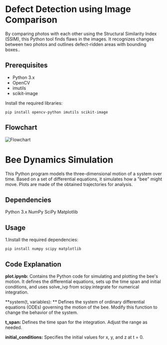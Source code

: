 # Defect Detection using Image Comparison

By comparing photos with each other using the Structural Similarity Index (SSIM), this Python tool finds flaws in the images. It recognizes changes between two photos and outlines defect-ridden areas with bounding boxes..

## Prerequisites

- Python 3.x
- OpenCV
- imutils
- scikit-image

Install the required libraries:

```
pip install opencv-python imutils scikit-image
```
## Flowchart

![Flowchart](https://github.com/Bhuvaneshbhuvi93/Dhvani/assets/118096816/2c618463-4b58-4d6c-a296-e40fe675a473)

# Bee Dynamics Simulation
This Python program models the three-dimensional motion of a system over time. Based on a set of differential equations, it simulates how a "bee" might move. Plots are made of the obtained trajectories for analysis.

## Dependencies
Python 3.x
NumPy
SciPy
Matplotlib
## Usage
1.Install the required dependencies:
```
pip install numpy scipy matplotlib
```

## Code Explanation
**plot.ipynb:** Contains the Python code for simulating and plotting the bee's motion. It defines the differential equations, sets up the time span and initial conditions, and uses solve_ivp from scipy.integrate for numerical integration.

**system(t, variables): ** Defines the system of ordinary differential equations (ODEs) governing the motion of the bee. Modify this function to change the behavior of the system.

**t_span:** Defines the time span for the integration. Adjust the range as needed.

**initial_conditions:** Specifies the initial values for x, y, and z at t = 0.
